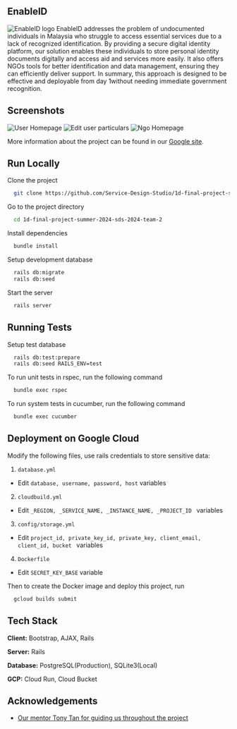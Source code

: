 

## EnableID
![EnableID logo](https://github.com/user-attachments/assets/5d270671-c155-4364-9c8c-b030fbd093b2)
EnableID addresses the problem of undocumented individuals in Malaysia who struggle to access essential services due to a lack of recognized identification. By providing a secure digital identity platform, our solution enables these individuals to store personal identity documents digitally and access aid and services more easily. It also offers NGOs tools for better identification and data management, ensuring they can efficiently deliver support. In summary, this approach is designed to be effective and deployable from day 1without needing immediate government recognition.

## Screenshots
![User Homepage](https://github.com/user-attachments/assets/d23a005d-9881-448a-b7e7-8a58af2e4fdb)
![Edit user particulars](https://github.com/user-attachments/assets/60d2c3c7-0e2e-4d86-b7cb-4a7fdfcc9c95)
![Ngo Homepage](https://github.com/user-attachments/assets/070c222c-3ebc-4500-8fef-927f350dc30d)

More information about the project can be found in our [Google site](https://sites.google.com/mymail.sutd.edu.sg/kopilo/design-journey).

## Run Locally

Clone the project

```bash
  git clone https://github.com/Service-Design-Studio/1d-final-project-summer-2024-sds-2024-team-2.git
```

Go to the project directory

```bash
  cd 1d-final-project-summer-2024-sds-2024-team-2
```

Install dependencies

```bash
  bundle install 
```

Setup development database
```bash
  rails db:migrate
  rails db:seed 
```

Start the server

```bash
  rails server
```


## Running Tests

Setup test database
```bash
  rails db:test:prepare 
  rails db:seed RAILS_ENV=test
```

To run unit tests in rspec, run the following command

```bash
  bundle exec rspec
```

To run system tests in cucumber, run the following command

```bash
  bundle exec cucumber
```

## Deployment on Google Cloud

Modify the following files, use rails credentials to store sensitive data:

1. `database.yml`
- Edit `database, username, password, host` variables
2. `cloudbuild.yml`
- Edit `_REGION, _SERVICE_NAME, _INSTANCE_NAME, _PROJECT_ID ` variables
3. `config/storage.yml`
- Edit `project_id, private_key_id, private_key, client_email, client_id, bucket ` variables
4. `Dockerfile`
- Edit `SECRET_KEY_BASE` variable

Then to create the Docker image and deploy this project, run

```bash
  gcloud builds submit
```


## Tech Stack

**Client:** Bootstrap, AJAX, Rails

**Server:** Rails

**Database:** PostgreSQL(Production), SQLite3(Local)

**GCP:** Cloud Run, Cloud Bucket

## Acknowledgements

 - [Our mentor Tony Tan for guiding us throughout the project](https://www.gebirah.org/)


